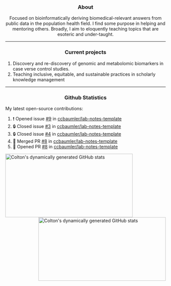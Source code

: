 <!--
Inspiration derived from:
1. https://zzetao.github.io/awesome-github-profile/
2. https://github.com/spcanelon
3. https://github.com/tallguyjenks

Tools used:
1. https://github.com/anuraghazra/github-readme-stats
2. https://github.com/jamesgeorge007/github-activity-readme
3. https://github.com/topics/profile-readme
-->

<h3 align="center">About</h3>

<p align="center">
Focused on bioinformatically deriving biomedical-relevant answers from public data in the population health field. 
I find some purpose in helping and mentoring others. Broadly, I aim to eloquently teaching topics that are esoteric and under-taught.
</p>

---

<h3 align="center">Current projects</h3>

1. Discovery and re-discovery of genomic and metabolomic biomarkers in case verse control studies.
2. Teaching inclusive, equitable, and sustainable practices in scholarly knowledge management

---

<h3 align="center">Github Statistics</h3>

My latest open-source contributions:

<!--START_SECTION:activity-->
1. ❗ Opened issue [#9](https://github.com/ccbaumler/lab-notes-template/issues/9) in [ccbaumler/lab-notes-template](https://github.com/ccbaumler/lab-notes-template)
2. 🔒 Closed issue [#3](https://github.com/ccbaumler/lab-notes-template/issues/3) in [ccbaumler/lab-notes-template](https://github.com/ccbaumler/lab-notes-template)
3. 🔒 Closed issue [#4](https://github.com/ccbaumler/lab-notes-template/issues/4) in [ccbaumler/lab-notes-template](https://github.com/ccbaumler/lab-notes-template)
4. 🎉 Merged PR [#8](https://github.com/ccbaumler/lab-notes-template/pull/8) in [ccbaumler/lab-notes-template](https://github.com/ccbaumler/lab-notes-template)
5. 💪 Opened PR [#8](https://github.com/ccbaumler/lab-notes-template/pull/8) in [ccbaumler/lab-notes-template](https://github.com/ccbaumler/lab-notes-template)
<!--END_SECTION:activity-->

<a href="https://github.com/ccbaumler">
  <img height="200" width=400 align="left" alt="Colton's dynamically generated GitHub stats" src="https://github-readme-stats.vercel.app/api?username=ccbaumler&show_icons=true&title_color=434d58&icon_color=fa8072&ring_color=ba55d3"/>
</a>
<a href="https://github.com/ccbaumler">
  <img height="200" width=400 align="right" alt="Colton's dynamically generated GitHub stats" src="https://github-readme-stats.vercel.app/api/top-langs/?username=ccbaumler&layout=compact&langs_count=6&card_width=320&title_color=434d58&hide=Standard%20ML,%20TeX,%20Jupyter%20Notebook" />
</a>

